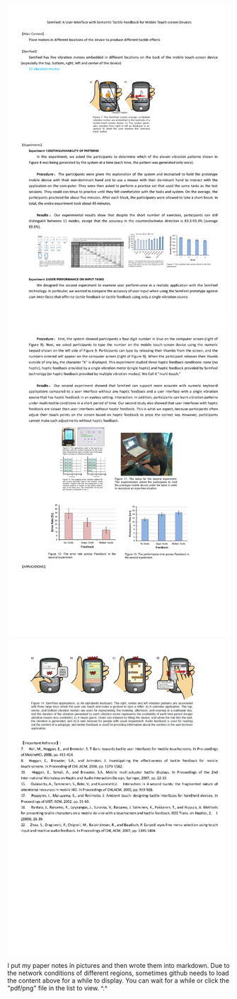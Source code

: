 ![](./Summary_1.png)
![](./Summary_2.png)
![](./Summary_3.png)
  
  
I put my paper notes in pictures and then wrote them into markdown. Due to the network conditions of different regions, sometimes github needs to load the content above for a while to display. You can wait for a while or click the "pdf/png" file in the list to view.  ^.^